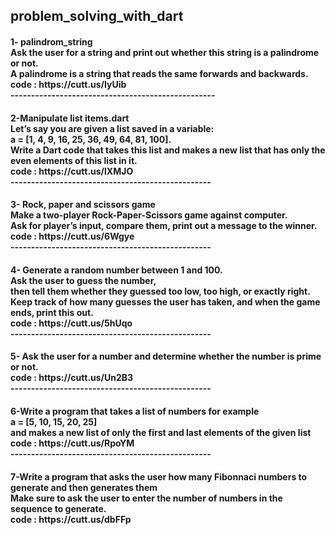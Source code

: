 <h2> problem_solving_with_dart
<h4>
1- palindrom_string <br>
Ask the user for a string and print out whether this string is a palindrome or not.<br>
A palindrome is a string that reads the same forwards and backwards.<br>
code : https://cutt.us/IyUib<br>
--------------------------------------------------
<h4>
2-Manipulate list items.dart<br>
Let’s say you are given a list saved in a variable:<br>
a = [1, 4, 9, 16, 25, 36, 49, 64, 81, 100]. <br>
Write a Dart code that takes this list and makes a new list that has only the even elements of this list in it.<br>
code : https://cutt.us/lXMJO<br>
-------------------------------------------------
<h4>
3- Rock, paper and scissors game<br>
Make a two-player Rock-Paper-Scissors game against computer.<br>
Ask for player’s input, compare them, print out a message to the winner.<br>
code : https://cutt.us/6Wgye<br>
-------------------------------------------------
<h4>
4- Generate a random number between 1 and 100.<br>
Ask the user to guess the number,<br>
then tell them whether they guessed too low, too high, or exactly right.<br>
Keep track of how many guesses the user has taken, and when the game ends, print this out.<br>
code : https://cutt.us/5hUqo<br>
-------------------------------------------------
<h4>
5- Ask the user for a number and determine whether the number is prime or not.<br>
code : https://cutt.us/Un2B3<br>
-------------------------------------------------
<h4>
6-Write a program that takes a list of numbers for example<br>
a = [5, 10, 15, 20, 25]<br>
and makes a new list of only the first and last elements of the given list <br>
code : https://cutt.us/RpoYM <br>
-------------------------------------------------
<h4>
7-Write a program that asks the user how many Fibonnaci numbers to generate and then generates them<br>
Make sure to ask the user to enter the number of numbers in the sequence to generate.<br>
code : https://cutt.us/dbFFp

